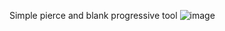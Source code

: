 Simple pierce and blank progressive tool
![image](https://github.com/user-attachments/assets/b0c030b0-f0d8-4a70-accf-c3f25ab20f40)
